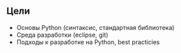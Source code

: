 ##  Цели

  * Основы Python (синтаксис, стандартная библиотека)
  * Среда разработки (eclipse, git)
  * Подходы к разработке на Python, best practicies


